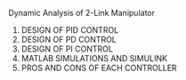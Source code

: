 Dynamic Analysis of 2-Link Manipulator

1) DESIGN OF PID CONTROL
2) DESIGN OF PD CONTROL
3) DESIGN OF PI CONTROL
4) MATLAB SIMULATIONS AND SIMULINK
5) PROS AND CONS OF EACH CONTROLLER 
